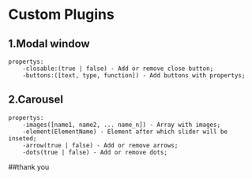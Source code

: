 # Custom Plugins
## 1.Modal window
    propertys:
        -closable:(true | false) - Add or remove close button;
        -buttons:([text, type, function]) - Add buttons with propertys;

## 2.Carousel
    propertys:
        -images([name1, name2, ... name_n]) - Array with images;
        -element(ElementName) - Element after which slider will be inseted;
        -arrow(true | false) - Add or remove arrows;
        -dots(true | false) - Add or remove dots;


##thank you
